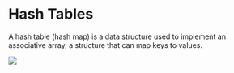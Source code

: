 # Hash Tables

A hash table (hash map) is a data structure used to implement an associative array, a structure that can map keys to
values.

![](http://i.imgur.com/bfka9TL.png)
